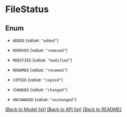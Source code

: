 # FileStatus

## Enum


* `ADDED` (value: `"added"`)

* `REMOVED` (value: `"removed"`)

* `MODIFIED` (value: `"modified"`)

* `RENAMED` (value: `"renamed"`)

* `COPIED` (value: `"copied"`)

* `CHANGED` (value: `"changed"`)

* `UNCHANGED` (value: `"unchanged"`)


[[Back to Model list]](../README.md#documentation-for-models) [[Back to API list]](../README.md#documentation-for-api-endpoints) [[Back to README]](../README.md)


